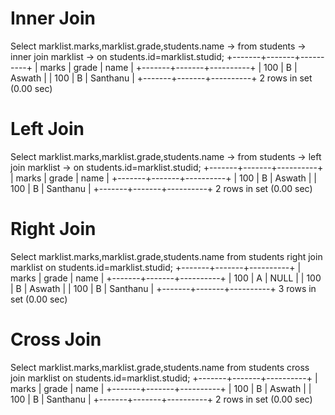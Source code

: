 <h1>Inner Join</h1>

Select marklist.marks,marklist.grade,students.name
    -> from students
    -> inner join marklist
    -> on students.id=marklist.studid;
+-------+-------+----------+
| marks | grade | name     |
+-------+-------+----------+
|   100 | B     | Aswath   |
|   100 | B     | Santhanu |
+-------+-------+----------+
2 rows in set (0.00 sec)


<h1>Left Join</h1>


Select marklist.marks,marklist.grade,students.name
    -> from students
    -> left join marklist
    -> on students.id=marklist.studid;
+-------+-------+----------+
| marks | grade | name     |
+-------+-------+----------+
|   100 | B     | Aswath   |
|   100 | B     | Santhanu |
+-------+-------+----------+
2 rows in set (0.00 sec)


<h1>Right Join</h1>


Select marklist.marks,marklist.grade,students.name 
  from students 
  right join marklist
  on students.id=marklist.studid;
+-------+-------+----------+
| marks | grade | name     |
+-------+-------+----------+
|   100 | A     | NULL     |
|   100 | B     | Aswath   |
|   100 | B     | Santhanu |
+-------+-------+----------+
3 rows in set (0.00 sec)


<h1>Cross Join</h1>


Select marklist.marks,marklist.grade,students.name
  from students 
  cross join marklist 
  on students.id=marklist.studid;
+-------+-------+----------+
| marks | grade | name     |
+-------+-------+----------+
|   100 | B     | Aswath   |
|   100 | B     | Santhanu |
+-------+-------+----------+
2 rows in set (0.00 sec)